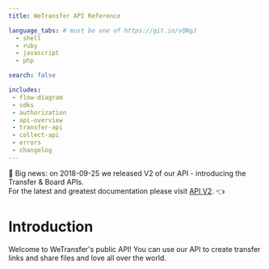 ```yaml
---
title: WeTransfer API Reference

language_tabs: # must be one of https://git.io/vQNgJ
  - shell
  - ruby
  - javascript
  - php

search: false

includes:
 - flow-diagram
 - sdks
 - authorization
 - api-overview
 - transfer-api
 - collect-api
 - errors
 - changelog
---
```


<div class="v1-notice">
  <div class="v1-notice__content">
    <p>👋 Big news: on 2018-09-25 we released V2 of our API - introducing the Transfer & Board APIs. <br/> For the latest and greatest documentation please visit <a href="/v2/index.html">API V2</a>. 👈</p>
  </div>
</div>

# Introduction

Welcome to WeTransfer's public API! You can use our API to create transfer links and share files and love all over the world.

